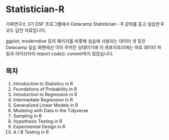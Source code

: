 # Statistician-R
가짜연구소 3기 DSF 프로그램에서 Datacamp Statistician - R 강좌를 듣고 실습한 R 코드 답안 자료입니다.

ggplot, moderndive 등의 패키지를 비롯해 실습에 사용되는 데이터 셋 등은 Datacamp 실습 화면에선 이미 주어진 상태이기에
이 레포지토리에는 따로 데이터 파일과 라이브러리 import code는 commit하지 않았습니다.

## 목차
01. Introduction to Statistics in R
02. Foundations of Probability in R
03. Introduction to Regression in R
04. Intermediate Regression in R
05. Generalized Linear Models in R
06. Modeling with Data in the Tidyverse
07. Sampling in R
08. Hypothesis Testing in R
09. Experimental Design in R
10. A / B Testing in R
